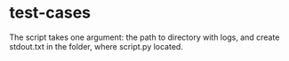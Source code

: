 # test-cases
The script takes one argument: the path to directory with logs, and create stdout.txt in the folder, where script.py located.
